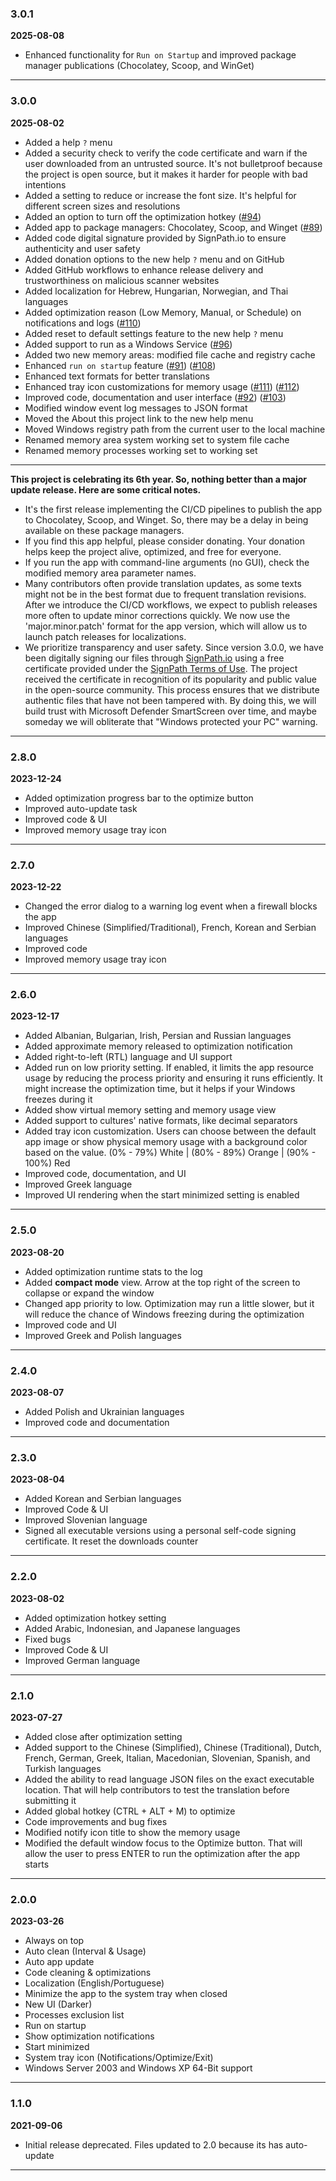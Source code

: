 ### 3.0.1

**2025-08-08**

- Enhanced functionality for `Run on Startup` and improved package manager publications (Chocolatey, Scoop, and WinGet)

---

### 3.0.0

**2025-08-02**

- Added a help `?` menu
- Added a security check to verify the code certificate and warn if the user downloaded from an untrusted source. It's not bulletproof because the project is open source, but it makes it harder for people with bad intentions
- Added a setting to reduce or increase the font size. It's helpful for different screen sizes and resolutions
- Added an option to turn off the optimization hotkey ([#94](https://github.com/IgorMundstein/WinMemoryCleaner/issues/94))
- Added app to package managers: Chocolatey, Scoop, and Winget ([#89](https://github.com/IgorMundstein/WinMemoryCleaner/issues/89))
- Added code digital signature provided by SignPath.io to ensure authenticity and user safety
- Added donation options to the new help `?` menu and on GitHub
- Added GitHub workflows to enhance release delivery and trustworthiness on malicious scanner websites
- Added localization for Hebrew, Hungarian, Norwegian, and Thai languages
- Added optimization reason (Low Memory, Manual, or Schedule) on notifications and logs ([#110](https://github.com/IgorMundstein/WinMemoryCleaner/issues/110))
- Added reset to default settings feature to the new help `?` menu
- Added support to run as a Windows Service ([#96](https://github.com/IgorMundstein/WinMemoryCleaner/issues/96))
- Added two new memory areas: modified file cache and registry cache
- Enhanced `run on startup` feature ([#91](https://github.com/IgorMundstein/WinMemoryCleaner/issues/91)) ([#108](https://github.com/IgorMundstein/WinMemoryCleaner/issues/108))
- Enhanced text formats for better translations
- Enhanced tray icon customizations for memory usage ([#111](https://github.com/IgorMundstein/WinMemoryCleaner/issues/111)) ([#112](https://github.com/IgorMundstein/WinMemoryCleaner/issues/112))
- Improved code, documentation and user interface ([#92](https://github.com/IgorMundstein/WinMemoryCleaner/issues/92)) ([#103](https://github.com/IgorMundstein/WinMemoryCleaner/issues/103))
- Modified window event log messages to JSON format
- Moved the About this project link to the new help menu
- Moved Windows registry path from the current user to the local machine
- Renamed memory area system working set to system file cache
- Renamed memory processes working set to working set

---

**This project is celebrating its 6th year. So, nothing better than a major update release. Here are some critical notes.**

- It's the first release implementing the CI/CD pipelines to publish the app to Chocolatey, Scoop, and Winget. So, there may be a delay in being available on these package managers.
- If you find this app helpful, please consider donating. Your donation helps keep the project alive, optimized, and free for everyone.
- If you run the app with command-line arguments (no GUI), check the modified memory area parameter names.
- Many contributors often provide translation updates, as some texts might not be in the best format due to frequent translation revisions. After we introduce the CI/CD workflows, we expect to publish releases more often to update minor corrections quickly. We now use the 'major.minor.patch' format for the app version, which will allow us to launch patch releases for localizations.
- We prioritize transparency and user safety. Since version 3.0.0, we have been digitally signing our files through [SignPath.io](https://about.signpath.io/product/open-source) using a free certificate provided under the [SignPath Terms of Use](https://signpath.org/terms). The project received the certificate in recognition of its popularity and public value in the open-source community. This process ensures that we distribute authentic files that have not been tampered with. By doing this, we will build trust with Microsoft Defender SmartScreen over time, and maybe someday we will obliterate that "Windows protected your PC" warning.


---

### 2.8.0

**2023-12-24**

- Added optimization progress bar to the optimize button
- Improved auto-update task
- Improved code & UI
- Improved memory usage tray icon

---

### 2.7.0

**2023-12-22**

- Changed the error dialog to a warning log event when a firewall blocks the app
- Improved Chinese (Simplified/Traditional), French, Korean and Serbian languages
- Improved code
- Improved memory usage tray icon

---

### 2.6.0

**2023-12-17**

- Added Albanian, Bulgarian, Irish, Persian and Russian languages
- Added approximate memory released to optimization notification
- Added right-to-left (RTL) language and UI support
- Added run on low priority setting. If enabled, it limits the app resource usage by reducing the process priority and ensuring it runs efficiently. It might increase the optimization time, but it helps if your Windows freezes during it
- Added show virtual memory setting and memory usage view
- Added support to cultures' native formats, like decimal separators
- Added tray icon customization. Users can choose between the default app image or show physical memory usage with a background color based on the value. (0% - 79%) White | (80% - 89%) Orange | (90% - 100%) Red
- Improved code, documentation, and UI
- Improved Greek language
- Improved UI rendering when the start minimized setting is enabled





---

### 2.5.0

**2023-08-20**

- Added optimization runtime stats to the log
- Added **compact mode** view. Arrow at the top right of the screen to collapse or expand the window
- Changed app priority to low. Optimization may run a little slower, but it will reduce the chance of Windows freezing during the optimization
- Improved code and UI
- Improved Greek and Polish languages





---

### 2.4.0

**2023-08-07**

- Added Polish and Ukrainian languages
- Improved code and documentation

---

### 2.3.0

**2023-08-04**

- Added Korean and Serbian languages
- Improved Code & UI
- Improved Slovenian language
- Signed all executable versions using a personal self-code signing certificate. It reset the downloads counter

---

### 2.2.0

**2023-08-02**

- Added optimization hotkey setting
- Added Arabic, Indonesian, and Japanese languages
- Fixed bugs
- Improved Code & UI
- Improved German language


---

### 2.1.0

**2023-07-27**

- Added close after optimization setting
- Added support to the Chinese (Simplified), Chinese (Traditional), Dutch, French, German, Greek, Italian, Macedonian, Slovenian, Spanish, and Turkish languages
- Added the ability to read language JSON files on the exact executable location. That will help contributors to test the translation before submitting it
- Added global hotkey (CTRL + ALT + M) to optimize
- Code improvements and bug fixes
- Modified notify icon title to show the memory usage
- Modified the default window focus to the Optimize button. That will allow the user to press ENTER to run the optimization after the app starts


---

### 2.0.0

**2023-03-26**

-  Always on top
-  Auto clean (Interval & Usage)
-  Auto app update
-  Code cleaning & optimizations
-  Localization (English/Portuguese)
-  Minimize the app to the system tray when closed
-  New UI (Darker)
-  Processes exclusion list
-  Run on startup
-  Show optimization notifications
-  Start minimized
-  System tray icon (Notifications/Optimize/Exit)
-  Windows Server 2003 and Windows XP 64-Bit support


---

### 1.1.0

**2021-09-06**

* Initial release deprecated. Files updated to 2.0 because its has auto-update


---

